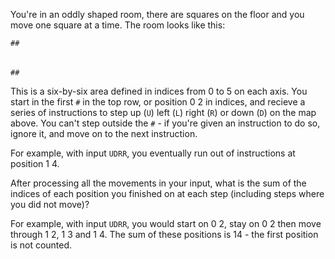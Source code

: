 You're in an oddly shaped room, there are squares on the floor and
you move one square at a time. The room looks like this:

    ##
   ####
  ######
  ######
   ####
    ##



This is a six-by-six area defined in indices from 0 to 5 on each
axis.  You start in the first `#` in the top row, or position 0 2 in
indices, and recieve a series of instructions to step up (`U`) left
(`L`) right (`R`) or down (`D`) on the map above. You can't step outside
the `#` - if you're given an instruction to do so, ignore it, and
move on to the next instruction.

For example, with input `UDRR`, you eventually run out of instructions
at position 1 4.

After processing all the movements in your input, what is the sum
of the indices of each position you finished on at each step
(including steps where you did not move)?

For example, with input `UDRR`, you would start on 0 2, stay on 0 2
then move through 1 2, 1 3 and 1 4. The sum of these positions is
14 - the first position is not counted.
